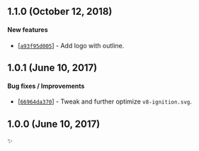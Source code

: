 ## 1.1.0 (October 12, 2018)

#### New features

* [[`a93f95d005`](https://github.com/alrra/browser-logos/commit/a93f95d005043e52b9074dac2249627ee86fb51e)] -
  Add logo with outline.


## 1.0.1 (June 10, 2017)

#### Bug fixes / Improvements

* [[`66964da370`](https://github.com/alrra/browser-logos/commit/66964da3701db808e3fcbbc726ec0a44085a2a87)] -
  Tweak and further optimize `v8-ignition.svg`.


## 1.0.0 (June 10, 2017)

✨
